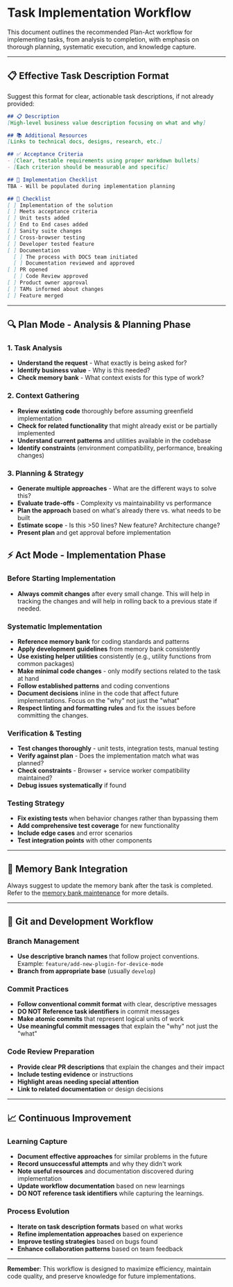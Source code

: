 # Task Implementation Workflow

This document outlines the recommended Plan-Act workflow for implementing tasks, from analysis to completion, with emphasis on thorough planning, systematic execution, and knowledge capture.

---

## 📋 Effective Task Description Format

Suggest this format for clear, actionable task descriptions, if not already provided:

```markdown
## 📋 Description
[High-level business value description focusing on what and why]

## 📚 Additional Resources  
[Links to technical docs, designs, research, etc.]

## ✅ Acceptance Criteria
- [Clear, testable requirements using proper markdown bullets]
- [Each criterion should be measurable and specific]

## 🚀 Implementation Checklist
TBA - Will be populated during implementation planning

## 📝 Checklist
[ ] Implementation of the solution
[ ] Meets acceptance criteria
[ ] Unit tests added
[ ] End to End cases added
[ ] Sanity suite changes
[ ] Cross-browser testing
[ ] Developer tested feature
[ ] Documentation 
  [ ] The process with DOCS team initiated
  [ ] Documentation reviewed and approved
[ ] PR opened
  [ ] Code Review approved
[ ] Product owner approval
[ ] TAMs informed about changes
[ ] Feature merged
```

---

## 🔍 Plan Mode - Analysis & Planning Phase

### **1. Task Analysis**
- **Understand the request** - What exactly is being asked for?
- **Identify business value** - Why is this needed?
- **Check memory bank** - What context exists for this type of work?

### **2. Context Gathering**
- **Review existing code** thoroughly before assuming greenfield implementation
- **Check for related functionality** that might already exist or be partially implemented
- **Understand current patterns** and utilities available in the codebase
- **Identify constraints** (environment compatibility, performance, breaking changes)

### **3. Planning & Strategy**
- **Generate multiple approaches** - What are the different ways to solve this?
- **Evaluate trade-offs** - Complexity vs maintainability vs performance
- **Plan the approach** based on what's already there vs. what needs to be built
- **Estimate scope** - Is this >50 lines? New feature? Architecture change?
- **Present plan** and get approval before implementation

## ⚡ Act Mode - Implementation Phase

### **Before Starting Implementation**
- **Always commit changes** after every small change. This will help in tracking the changes and will help in rolling back to a previous state if needed.

### **Systematic Implementation**
- **Reference memory bank** for coding standards and patterns
- **Apply development guidelines** from memory bank consistently
- **Use existing helper utilities** consistently (e.g., utility functions from common packages)
- **Make minimal code changes** - only modify sections related to the task at hand
- **Follow established patterns** and coding conventions
- **Document decisions** inline in the code that affect future implementations. Focus on the "why" not just the "what"
- **Respect linting and formatting rules** and fix the issues before committing the changes.

### **Verification & Testing**
- **Test changes thoroughly** - unit tests, integration tests, manual testing
- **Verify against plan** - Does the implementation match what was planned?
- **Check constraints** - Browser + service worker compatibility maintained?
- **Debug issues systematically** if found

### **Testing Strategy**
- **Fix existing tests** when behavior changes rather than bypassing them
- **Add comprehensive test coverage** for new functionality
- **Include edge cases** and error scenarios
- **Test integration points** with other components

---

## 🔄 Memory Bank Integration

Always suggest to update the memory bank after the task is completed. Refer to the [memory bank maintenance](00_memory_bank_maintenance.md) for more details.

---

## 🚀 Git and Development Workflow

### **Branch Management**
- **Use descriptive branch names** that follow project conventions. Example: `feature/add-new-plugin-for-device-mode`
- **Branch from appropriate base** (usually `develop`)

### **Commit Practices**
- **Follow conventional commit format** with clear, descriptive messages
- **DO NOT Reference task identifiers** in commit messages
- **Make atomic commits** that represent logical units of work
- **Use meaningful commit messages** that explain the "why" not just the "what"

### **Code Review Preparation**
- **Provide clear PR descriptions** that explain the changes and their impact
- **Include testing evidence** or instructions
- **Highlight areas needing special attention** 
- **Link to related documentation** or design decisions

---

## 📈 Continuous Improvement

### **Learning Capture**
- **Document effective approaches** for similar problems in the future
- **Record unsuccessful attempts** and why they didn't work
- **Note useful resources** and documentation discovered during implementation
- **Update workflow documentation** based on new learnings
- **DO NOT reference task identifiers** while capturing the learnings.

### **Process Evolution**
- **Iterate on task description formats** based on what works
- **Refine implementation approaches** based on experience
- **Improve testing strategies** based on bugs found
- **Enhance collaboration patterns** based on team feedback

---

**Remember**: This workflow is designed to maximize efficiency, maintain code quality, and preserve knowledge for future implementations. 
